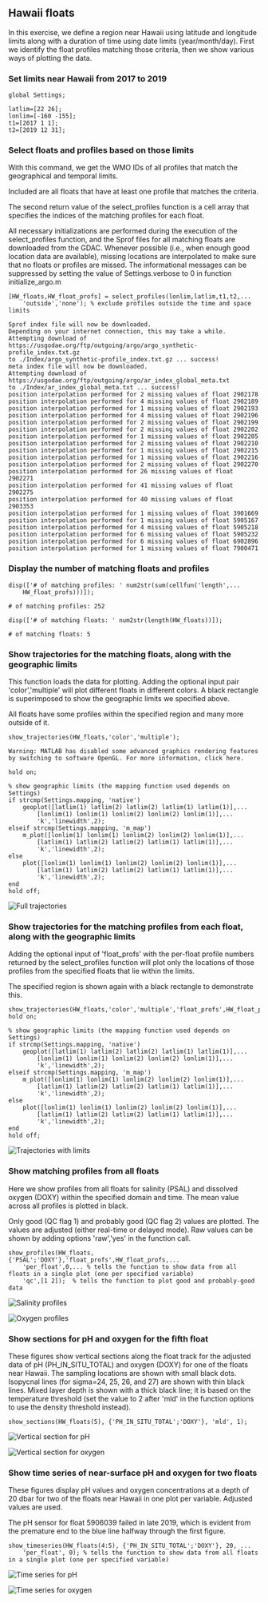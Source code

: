 
## Hawaii floats

In this exercise, we define a region near Hawaii using latitude and longitude limits along with a duration of time using date limits (year/month/day). First we identify the float profiles matching those criteria, then we show various ways of plotting the data.

### Set limits near Hawaii from 2017 to 2019

```matlab:Code
global Settings;

latlim=[22 26];
lonlim=[-160 -155];
t1=[2017 1 1];
t2=[2019 12 31];
```

### Select floats and profiles based on those limits

With this command, we get the WMO IDs of all profiles that match the geographical and temporal limits. 

Included are all floats that have at least one profile that matches the criteria. 

The second return value of the select_profiles function is a cell array that specifies the indices of the matching profiles for each float.

All necessary initializations are performed during the execution of the select_profiles function, and the Sprof files for all matching floats are downloaded from the GDAC. Whenever possible (i.e., when enough good location data are available), missing locations are interpolated to make sure that no floats or profiles are missed. The informational messages can be suppressed by setting the value of Settings.verbose to 0 in function initialize_argo.m

```matlab:Code
[HW_floats,HW_float_profs] = select_profiles(lonlim,latlim,t1,t2,...
    'outside','none'); % exclude profiles outside the time and space limits
```

```text:Output
Sprof index file will now be downloaded.
Depending on your internet connection, this may take a while.
Attempting download of https://usgodae.org/ftp/outgoing/argo/argo_synthetic-profile_index.txt.gz
to ./Index/argo_synthetic-profile_index.txt.gz ... success!
meta index file will now be downloaded.
Attempting download of https://usgodae.org/ftp/outgoing/argo/ar_index_global_meta.txt
to ./Index/ar_index_global_meta.txt ... success!
position interpolation performed for 2 missing values of float 2902178
position interpolation performed for 4 missing values of float 2902189
position interpolation performed for 1 missing values of float 2902193
position interpolation performed for 4 missing values of float 2902196
position interpolation performed for 2 missing values of float 2902199
position interpolation performed for 2 missing values of float 2902202
position interpolation performed for 1 missing values of float 2902205
position interpolation performed for 2 missing values of float 2902210
position interpolation performed for 1 missing values of float 2902215
position interpolation performed for 1 missing values of float 2902216
position interpolation performed for 2 missing values of float 2902270
position interpolation performed for 26 missing values of float 2902271
position interpolation performed for 41 missing values of float 2902275
position interpolation performed for 40 missing values of float 2903353
position interpolation performed for 1 missing values of float 3901669
position interpolation performed for 1 missing values of float 5905167
position interpolation performed for 4 missing values of float 5905218
position interpolation performed for 6 missing values of float 5905232
position interpolation performed for 6 missing values of float 6902896
position interpolation performed for 1 missing values of float 7900471
```

### **Display the number of matching floats and profiles**

```matlab:Code
disp(['# of matching profiles: ' num2str(sum(cellfun('length',...
    HW_float_profs)))]);
```

```text:Output
# of matching profiles: 252
```

```matlab:Code
disp(['# of matching floats: ' num2str(length(HW_floats))]);
```

```text:Output
# of matching floats: 5
```

### Show trajectories for the matching floats, along with the geographic limits


This function loads the data for plotting. Adding the optional input pair 'color','multiple' will plot different floats in different colors. A black rectangle is superimposed to show the geographic limits we specified above. 

All floats have some profiles within the specified region and many more outside of it.

```matlab:Code
show_trajectories(HW_floats,'color','multiple');
```

```text:Output
Warning: MATLAB has disabled some advanced graphics rendering features by switching to software OpenGL. For more information, click here.
```

```matlab:Code
hold on;

% show geographic limits (the mapping function used depends on Settings)
if strcmp(Settings.mapping, 'native')
    geoplot([latlim(1) latlim(2) latlim(2) latlim(1) latlim(1)],...
        [lonlim(1) lonlim(1) lonlim(2) lonlim(2) lonlim(1)],...
        'k','linewidth',2);
elseif strcmp(Settings.mapping, 'm_map')
    m_plot([lonlim(1) lonlim(1) lonlim(2) lonlim(2) lonlim(1)],...
        [latlim(1) latlim(2) latlim(2) latlim(1) latlim(1)],...
        'k','linewidth',2);
else
    plot([lonlim(1) lonlim(1) lonlim(2) lonlim(2) lonlim(1)],...
        [latlim(1) latlim(2) latlim(2) latlim(1) latlim(1)],...
        'k','linewidth',2);
end
hold off;
```

![Full trajectories
](Demo_images/figure_0.png
)

### Show trajectories for the matching profiles from each float, along with the geographic limits

Adding the optional input of 'float_profs' with the per-float profile numbers returned by the select_profiles function will plot only the locations of those profiles from the specified floats that lie within the limits.

The specified region is shown again with a black rectangle to demonstrate this.

```matlab:Code
show_trajectories(HW_floats,'color','multiple','float_profs',HW_float_profs);
hold on;

% show geographic limits (the mapping function used depends on Settings)
if strcmp(Settings.mapping, 'native')
    geoplot([latlim(1) latlim(2) latlim(2) latlim(1) latlim(1)],...
        [lonlim(1) lonlim(1) lonlim(2) lonlim(2) lonlim(1)],...
        'k','linewidth',2);
elseif strcmp(Settings.mapping, 'm_map')
    m_plot([lonlim(1) lonlim(1) lonlim(2) lonlim(2) lonlim(1)],...
        [latlim(1) latlim(2) latlim(2) latlim(1) latlim(1)],...
        'k','linewidth',2);
else
    plot([lonlim(1) lonlim(1) lonlim(2) lonlim(2) lonlim(1)],...
        [latlim(1) latlim(2) latlim(2) latlim(1) latlim(1)],...
        'k','linewidth',2);
end
hold off;
```

![Trajectories with limits
](Demo_images/figure_1.png
)

### Show matching profiles from all floats

Here we show profiles from all floats for salinity (PSAL) and dissolved oxygen (DOXY) within the specified domain and time. The mean value across all profiles is plotted in black.

Only good (QC flag 1) and probably good (QC flag 2) values are plotted. The values are adjusted (either real-time or delayed mode). Raw values can be shown by adding options 'raw','yes' in the function call.

```matlab:Code
show_profiles(HW_floats, {'PSAL';'DOXY'},'float_profs',HW_float_profs,...
    'per_float',0,... % tells the function to show data from all floats in a single plot (one per specified variable)
    'qc',[1 2]);  % tells the function to plot good and probably-good data
```

![Salinity profiles
](Demo_images/figure_2.png
)

![Oxygen profiles
](Demo_images/figure_3.png
)

### Show sections for pH and oxygen for the fifth float

These figures show vertical sections along the float track for the adjusted data of pH (PH_IN_SITU_TOTAL) and oxygen (DOXY) for one of the floats near Hawaii. The sampling locations are shown with small black dots. Isopycnal lines (for sigma=24, 25, 26, and 27) are shown with thin black lines. Mixed layer depth is shown with a thick black line; it is based on the temperature threshold (set the value to 2 after 'mld' in the function options to use the density threshold instead).

```matlab:Code
show_sections(HW_floats(5), {'PH_IN_SITU_TOTAL';'DOXY'}, 'mld', 1);
```

![Vertical section for pH
](Demo_images/figure_4.png
)

![Vertical section for oxygen
](Demo_images/figure_5.png
)

### Show time series of near-surface pH and oxygen for two floats

These figures display pH values and oxygen concentrations at a depth of 20 dbar for two of the floats near Hawaii in one plot per variable. Adjusted values are used.

The pH sensor for float 5906039 failed in late 2019, which is evident from the premature end to the blue line halfway through the first figure.

```matlab:Code
show_timeseries(HW_floats(4:5), {'PH_IN_SITU_TOTAL';'DOXY'}, 20, ...
    'per_float', 0); % tells the function to show data from all floats in a single plot (one per specified variable)
```

![Time series for pH
](Demo_images/figure_6.png
)

![Time series for oxygen
](Demo_images/figure_7.png
)
